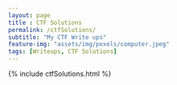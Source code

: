 ```yaml
--- 
layout: page
title : CTF Solutions 
permalink: /ctfSolutions/
subtitle: "My CTF Write ups" 
feature-img: "assets/img/pexels/computer.jpeg"
tags: [Writeups, CTF Solutions]
---
```


{% include ctfSolutions.html %}

